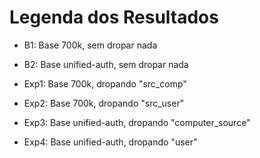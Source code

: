 # Legenda dos Resultados

* B1: Base 700k, sem dropar nada

* B2: Base unified-auth, sem dropar nada

* Exp1: Base 700k, dropando "src_comp"

* Exp2: Base 700k, dropando "src_user"

* Exp3: Base unified-auth, dropando "computer_source"

* Exp4: Base unified-auth, dropando "user"
